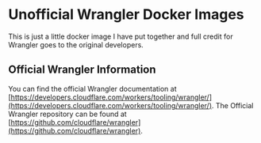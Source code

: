 # Unofficial Wrangler Docker Images

This is just a little docker image I have put together and full credit for Wrangler goes to the original developers.

## Official Wrangler Information
You can find the official Wrangler documentation at [https://developers.cloudflare.com/workers/tooling/wrangler/](https://developers.cloudflare.com/workers/tooling/wrangler/). The Official Wrangler repository can be found at [https://github.com/cloudflare/wrangler](https://github.com/cloudflare/wrangler).